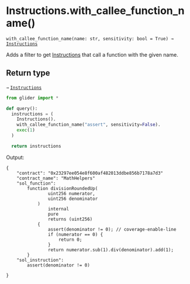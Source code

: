 # Instructions.with\_callee\_function\_name()

`with_callee_function_name(name: str, sensitivity: bool = True) →` [`Instructions`](./)

Adds a filter to get [Instructions](./) that call a function with the given name.

## Return type

`→` [`Instructions`](./)

```python
from glider import *

def query():
  instructions = (
    Instructions().
    with_callee_function_name("assert", sensitivity=False).
    exec(1)
  )

  return instructions
```

Output:

```solidity
{
    "contract": "0x23297ee054e8f600af482013ddbe856b7178a7d3"
    "contract_name": "MathHelpers"
    "sol_function":
        function divisionRoundedUp(
                uint256 numerator,
                uint256 denominator
            )
                internal
                pure
                returns (uint256)
            {
                assert(denominator != 0); // coverage-enable-line
                if (numerator == 0) {
                    return 0;
                }
                return numerator.sub(1).div(denominator).add(1);
        }
    "sol_instruction":
        assert(denominator != 0)

}
```
